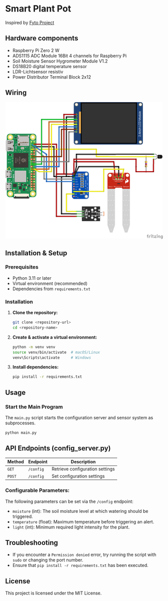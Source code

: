 # Smart Plant Pot

Inspired by [Fyto Project](https://www.hackster.io/coderscafe/fyto-turn-your-plant-into-pet-1373d5#code)

## Hardware components
- Raspberry Pi Zero 2 W
- ADS1115 ADC Module 16Bit 4 channels for Raspberry Pi
- Soil Moisture Sensor Hygrometer Module V1.2
- DS18B20 digital temperature sensor
- LDR-Lichtsensor resistiv
- Power Distributor Terminal Block 2x12

## Wiring
![Wiring with RPI Zero 2 w](Code/img/wiring_smart_pot_bb.png)

## Installation & Setup

### Prerequisites
- Python 3.11 or later
- Virtual environment (recommended)
- Dependencies from `requirements.txt`

### Installation
1. **Clone the repository:**
   ```sh
   git clone <repository-url>
   cd <repository-name>
   ```

2. **Create & activate a virtual environment:**
   ```sh
   python -m venv venv
   source venv/bin/activate  # macOS/Linux
   venv\Scripts\activate     # Windows
   ```

3. **Install dependencies:**
   ```sh
   pip install -r requirements.txt
   ```

## Usage

### **Start the Main Program**
The `main.py` script starts the configuration server and sensor system as subprocesses.
```sh
python main.py
```

## API Endpoints (config_server.py)
| Method  | Endpoint       | Description |
|---------|---------------|-------------|
| `GET`   | `/config`     | Retrieve configuration settings |
| `POST`  | `/config`     | Set configuration settings |

### Configurable Parameters:
The following parameters can be set via the `/config` endpoint:
- `moisture` (int): The soil moisture level at which watering should be triggered.
- `temperature` (float): Maximum temperature before triggering an alert.
- `light` (int): Minimum required light intensity for the plant.


## Troubleshooting
- If you encounter a `Permission denied` error, try running the script with `sudo` or changing the port number.
- Ensure that `pip install -r requirements.txt` has been executed.

## License
This project is licensed under the MIT License.

